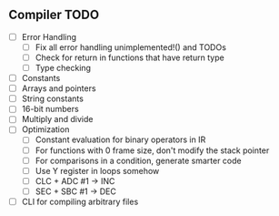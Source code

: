 Compiler TODO
-------------

- [ ] Error Handling
  - [ ] Fix all error handling unimplemented!() and TODOs
  - [ ] Check for return in functions that have return type
  - [ ] Type checking
- [ ] Constants
- [ ] Arrays and pointers
- [ ] String constants
- [ ] 16-bit numbers
- [ ] Multiply and divide
- [ ] Optimization
  - [ ] Constant evaluation for binary operators in IR
  - [ ] For functions with 0 frame size, don't modify the stack pointer
  - [ ] For comparisons in a condition, generate smarter code
  - [ ] Use Y register in loops somehow
  - [ ] CLC + ADC #1 -> INC
  - [ ] SEC + SBC #1 -> DEC
- [ ] CLI for compiling arbitrary files
